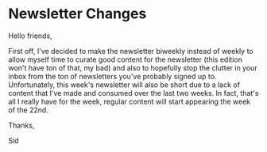 # Newsletter Changes

Hello friends,

First off, I've decided to make the newsletter biweekly instead of weekly to allow myself time to curate good content for the newsletter (this edition won't have ton of that, my bad) and also to hopefully stop the clutter in your inbox from the ton of newsletters you've probably signed up to. Unfortunately, this week's newsletter will also be short due to a lack of content that I've made and consumed over the last two weeks. In fact, that's all I really have for the week, regular content will start appearing the week of the 22nd. 

Thanks,

Sid




